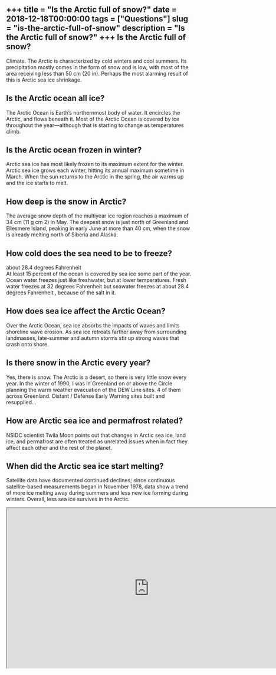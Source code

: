 +++
title = "Is the Arctic full of snow?"
date = 2018-12-18T00:00:00
tags = ["Questions"]
slug = "is-the-arctic-full-of-snow"
description = "Is the Arctic full of snow?"
+++
Is the Arctic full of snow?
---------------------------

Climate. The Arctic is characterized by cold winters and cool summers. Its precipitation mostly comes in the form of snow and is low, with most of the area receiving less than 50 cm (20 in). Perhaps the most alarming result of this is Arctic sea ice shrinkage.

Is the Arctic ocean all ice?
----------------------------

The Arctic Ocean is Earth’s northernmost body of water. It encircles the Arctic, and flows beneath it. Most of the Arctic Ocean is covered by ice throughout the year—although that is starting to change as temperatures climb.

Is the Arctic ocean frozen in winter?
-------------------------------------

Arctic sea ice has most likely frozen to its maximum extent for the winter. Arctic sea ice grows each winter, hitting its annual maximum sometime in March. When the sun returns to the Arctic in the spring, the air warms up and the ice starts to melt.

How deep is the snow in Arctic?
-------------------------------

The average snow depth of the multiyear ice region reaches a maximum of 34 cm (11 g cm 2) in May. The deepest snow is just north of Greenland and Ellesmere Island, peaking in early June at more than 40 cm, when the snow is already melting north of Siberia and Alaska.

How cold does the sea need to be to freeze?
-------------------------------------------

about 28.4 degrees Fahrenheit  
At least 15 percent of the ocean is covered by sea ice some part of the year. Ocean water freezes just like freshwater, but at lower temperatures. Fresh water freezes at 32 degrees Fahrenheit but seawater freezes at about 28.4 degrees Fahrenheit , because of the salt in it.

How does sea ice affect the Arctic Ocean?
-----------------------------------------

Over the Arctic Ocean, sea ice absorbs the impacts of waves and limits shoreline wave erosion. As sea ice retreats farther away from surrounding landmasses, late-summer and autumn storms stir up strong waves that crash onto shore.

Is there snow in the Arctic every year?
---------------------------------------

Yes, there is snow. The Arctic is a desert, so there is very little snow every year. In the winter of 1990, I was in Greenland on or above the Circle planning the warm weather evacuation of the DEW Line sites. 4 of them across Greenland. Distant / Defense Early Warning sites built and resupplied…

How are Arctic sea ice and permafrost related?
----------------------------------------------

NSIDC scientist Twila Moon points out that changes in Arctic sea ice, land ice, and permafrost are often treated as unrelated issues when in fact they affect each other and the rest of the planet.

When did the Arctic sea ice start melting?
------------------------------------------

Satellite data have documented continued declines; since continuous satellite-based measurements began in November 1978, data show a trend of more ice melting away during summers and less new ice forming during winters. Overall, less sea ice survives in the Arctic.

<iframe allow="accelerometer; autoplay; clipboard-write; encrypted-media; gyroscope; picture-in-picture" allowfullscreen="" class="__youtube_prefs__  epyt-is-override  no-lazyload" data-no-lazy="1" data-origheight="433" data-origwidth="770" data-skipgform_ajax_framebjll="" height="433" id="_ytid_74028" loading="lazy" src="https://www.youtube.com/embed/RJ1W6P3NuCw?enablejsapi=1&autoplay=0&cc_load_policy=0&cc_lang_pref=&iv_load_policy=1&loop=0&modestbranding=0&rel=1&fs=1&playsinline=0&autohide=2&theme=dark&color=red&controls=1&" title="YouTube player" width="770"></iframe>